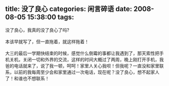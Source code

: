 title: 没了良心
categories: 闲言碎语
date: 2008-08-05 15:38:00
tags:
---

没了良心，我真的没了良心了吗?
</br>
</br>本该早就写了，但一直拖着，就这样拖着！
</br>
</br>大三的最后一学期快结束的时候，感觉什么倒霉的事都让我遇到了，那天索性把手机关机，关闭一切和外界的交流，这样的时间大概过了两周，晚上刚打开手机，我爸的电话就来了，说了我一顿，呵呵！家里人关心我呗！但我呢？一直没和家里联系，以前的我每周至少会和家里通过一次电话，现在呢？没了良心，想不起家人了！和谁也不想联系！